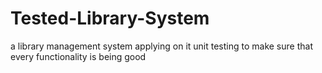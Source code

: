 # Tested-Library-System
a library management system applying on it unit testing to make sure that every functionality is being good 
